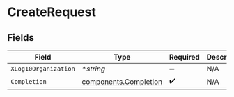 # CreateRequest


## Fields

| Field                                                          | Type                                                           | Required                                                       | Description                                                    |
| -------------------------------------------------------------- | -------------------------------------------------------------- | -------------------------------------------------------------- | -------------------------------------------------------------- |
| `XLog10Organization`                                           | **string*                                                      | :heavy_minus_sign:                                             | N/A                                                            |
| `Completion`                                                   | [components.Completion](../../models/components/completion.md) | :heavy_check_mark:                                             | N/A                                                            |